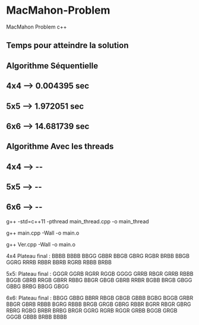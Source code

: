 # MacMahon-Problem
MacMahon Problem c++

Temps pour atteindre la solution
-
Algorithme Séquentielle
-
4x4 --> 0.004395 sec 
-

5x5 --> 1.972051 sec 
-

6x6 --> 14.681739 sec 
-

Algorithme Avec les threads
-
4x4 --> --
-
5x5 --> --
- 
6x6 --> --
-


g++ -std=c++11 -pthread main_thread.cpp -o main_thread

g++ main.cpp -Wall -o main.o

g++ Ver.cpp -Wall -o main.o

4x4
Plateau final :
BBBB    BBBB    BBGG    GBBR
BBGB    GBRG    RGBR    BRBB
BBGB    GGRG    RRRB    RBBR
BBRB    RGRB    RBBB    BRBB

5x5:
Plateau final :
GGGR    GGRB    RGRR    RGGB    GGGG
GRRB    RBGR    GRRB    RBBB    BGGB
GBRB    RRGB    GBRR    RBBG    BBGR
GBGB    GBRB    RRBR    BGBB    BRGB
GBGG    GBBG    BRBG    BBGG    GBGG

6x6:
Plateau final :
BBGG    GBBG    BBRR    RBGB    GBGB    GBBB
BGBG    BGGB    GRBR    BBGR    GBRB    RBBB
BGRG    RBBB    BRGB    GRGB    GBRG    RBBR
BGRR    RBGR    GBRG    RBRG    RGBG    BRBR
BRBG    BRGR    GGRG    RGRB    RGGR    GRBB
BGGB    GRGB    GGGB    GBBB    BRBB    BBBB


